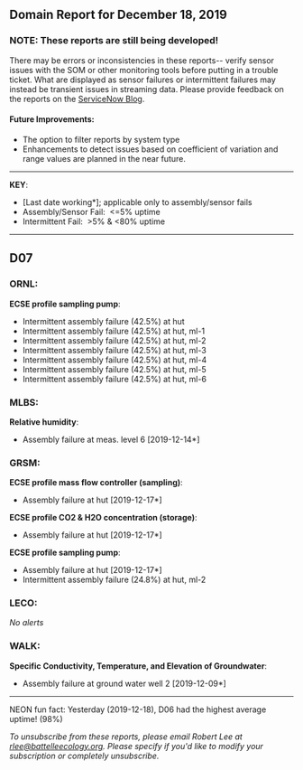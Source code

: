 ## Domain Report for December 18, 2019


### NOTE: These reports are still being developed!
There may be errors or inconsistencies in these reports-- verify sensor issues with the SOM or other monitoring tools before putting in a trouble ticket. What are displayed as sensor failures or intermittent failures may instead be transient issues in streaming data.
Please provide feedback on the reports on the [ServiceNow Blog](https://neon.service-now.com/community?id=community_blog&sys_id=9b4fbe8adbed734017ecf9041d9619be).

#### Future Improvements: 
 - The option to filter reports by system type 
 - Enhancements to detect issues based on coefficient of variation and range values are planned in the near future.

***

**KEY**:

 - [Last date working*]; applicable only to assembly/sensor fails
 - Assembly/Sensor Fail:&nbsp;&nbsp;<=5% uptime
 - Intermittent Fail:&nbsp;&nbsp;>5% & <80% uptime

***
## D07

### ORNL:

**ECSE profile sampling pump**:
 - Intermittent assembly failure (42.5%) at hut
 - Intermittent assembly failure (42.5%) at hut, ml-1
 - Intermittent assembly failure (42.5%) at hut, ml-2
 - Intermittent assembly failure (42.5%) at hut, ml-3
 - Intermittent assembly failure (42.5%) at hut, ml-4
 - Intermittent assembly failure (42.5%) at hut, ml-5
 - Intermittent assembly failure (42.5%) at hut, ml-6

### MLBS:

**Relative humidity**:
 - Assembly failure at meas. level 6 [2019-12-14*]

### GRSM:

**ECSE profile mass flow controller (sampling)**:
 - Assembly failure at hut [2019-12-17*]

**ECSE profile CO2 & H2O concentration (storage)**:
 - Assembly failure at hut [2019-12-17*]

**ECSE profile sampling pump**:
 - Assembly failure at hut [2019-12-17*]
 - Intermittent assembly failure (24.8%) at hut, ml-2

### LECO:

_No alerts_

### WALK:

**Specific Conductivity, Temperature, and Elevation of Groundwater**:
 - Assembly failure at ground water well 2 [2019-12-09*]

***
NEON fun fact: Yesterday (2019-12-18), D06 had the highest average uptime! (98%)

_To unsubscribe from these reports, please email Robert Lee at rlee@battelleecology.org. Please specify if you'd like to modify your subscription or completely unsubscribe._

